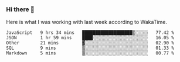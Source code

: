 ### Hi there 👋

Here is what I was working with last week according to WakaTime. 
<!--START_SECTION:waka-->
```text
JavaScript   9 hrs 34 mins   ███████████████████▒░░░░░   77.42 % 
JSON         1 hr 59 mins    ████░░░░░░░░░░░░░░░░░░░░░   16.05 % 
Other        21 mins         ▓░░░░░░░░░░░░░░░░░░░░░░░░   02.90 % 
SQL          9 mins          ▒░░░░░░░░░░░░░░░░░░░░░░░░   01.33 % 
Markdown     5 mins          ▒░░░░░░░░░░░░░░░░░░░░░░░░   00.77 % 
```
<!--END_SECTION:waka-->

<!--
**keithort/keithort** is a ✨ _special_ ✨ repository because its `README.md` (this file) appears on your GitHub profile.

Here are some ideas to get you started:

- 🔭 I’m currently working on ...
- 🌱 I’m currently learning ...
- 👯 I’m looking to collaborate on ...
- 🤔 I’m looking for help with ...
- 💬 Ask me about ...
- 📫 How to reach me: ...
- 😄 Pronouns: ...
- ⚡ Fun fact: ...
-->
